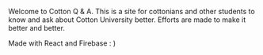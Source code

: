 Welcome to Cotton Q & A. This is a site for cottonians and other students to know and ask about Cotton University better. Efforts are made to make it better and better.

Made with React and Firebase : )
